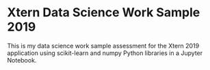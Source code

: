# Xtern Data Science Work Sample 2019

This is my data science work sample assessment for the Xtern 2019 application using scikit-learn and numpy Python libraries in a Jupyter Notebook.
